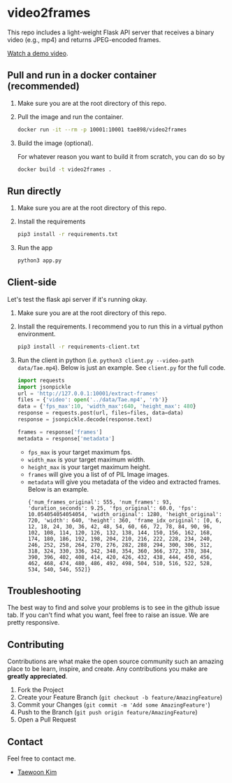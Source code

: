 # video2frames

This repo includes a light-weight Flask API server that receives a binary video (e.g., mp4) and returns JPEG-encoded frames.

[Watch a demo video](https://youtu.be/dnmE42q61VY).


## Pull and run in a docker container (recommended)

1. Make sure you are at the root directory of this repo.

1. Pull the image and run the container.
    ```bash
    docker run -it --rm -p 10001:10001 tae898/video2frames
    ```

1. Build the image (optional).

    For whatever reason you want to build it from scratch, you can do so by
    ```bash
    docker build -t video2frames .
    ```

## Run directly

1. Make sure you are at the root directory of this repo.

1. Install the requirements
    ```bash
    pip3 install -r requirements.txt
    ```

1. Run the app
    ```bash
    python3 app.py
    ```

## Client-side

Let's test the flask api server if it's running okay.

1. Make sure you are at the root directory of this repo.

1. Install the requirements. I recommend you to run this in a virtual python environment.
    ```bash
    pip3 install -r requirements-client.txt
    ```

1. Run the client in python (i.e. `python3 client.py --video-path data/Tae.mp4`). Below is just an example. See `client.py` for the full code.
    ```python
    import requests
    import jsonpickle
    url = 'http://127.0.0.1:10001/extract-frames'
    files = {'video': open('../data/Tae.mp4', 'rb')}
    data = {'fps_max':10, 'width_max':640, 'height_max': 480}
    response = requests.post(url, files=files, data=data)
    response = jsonpickle.decode(response.text)

    frames = response['frames']
    metadata = response['metadata']
    ```

   - `fps_max` is your target maximum fps.
   - `width_max` is your target maximum width.
   - `height_max` is your target maximum height.
   - `frames` will give you a list of of PIL Image images.
   - `metadata` will give you metadata of the video and extracted frames. Below is an example.
        ```
        {'num_frames_original': 555, 'num_frames': 93, 'duration_seconds': 9.25, 'fps_original': 60.0, 'fps': 10.054054054054054, 'width_original': 1280, 'height_original': 720, 'width': 640, 'height': 360, 'frame_idx_original': [0, 6, 12, 18, 24, 30, 36, 42, 48, 54, 60, 66, 72, 78, 84, 90, 96, 102, 108, 114, 120, 126, 132, 138, 144, 150, 156, 162, 168, 174, 180, 186, 192, 198, 204, 210, 216, 222, 228, 234, 240, 246, 252, 258, 264, 270, 276, 282, 288, 294, 300, 306, 312, 318, 324, 330, 336, 342, 348, 354, 360, 366, 372, 378, 384, 390, 396, 402, 408, 414, 420, 426, 432, 438, 444, 450, 456, 462, 468, 474, 480, 486, 492, 498, 504, 510, 516, 522, 528, 534, 540, 546, 552]}
        ```
## Troubleshooting

The best way to find and solve your problems is to see in the github issue tab. If you can't find what you want, feel free to raise an issue. We are pretty responsive.

## Contributing

Contributions are what make the open source community such an amazing place to be learn, inspire, and create. Any contributions you make are **greatly appreciated**.

1. Fork the Project
2. Create your Feature Branch (`git checkout -b feature/AmazingFeature`)
3. Commit your Changes (`git commit -m 'Add some AmazingFeature'`)
4. Push to the Branch (`git push origin feature/AmazingFeature`)
5. Open a Pull Request

## Contact

Feel free to contact me.

* [Taewoon Kim](https://taewoonkim.com/)


